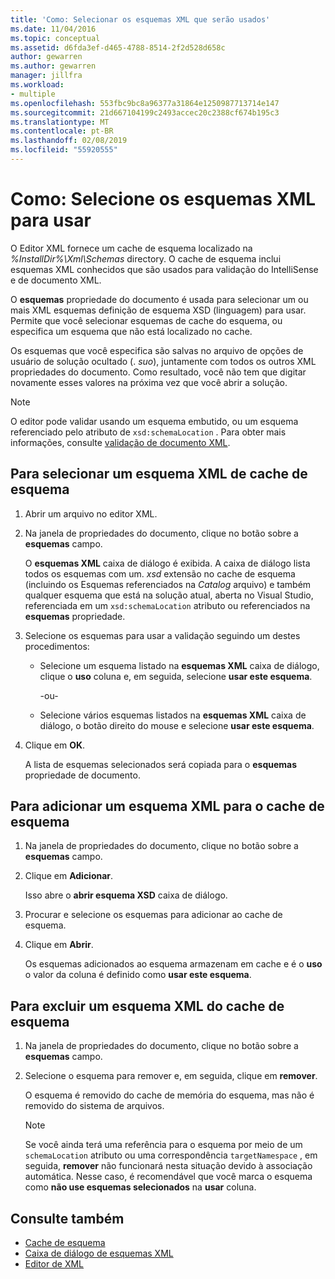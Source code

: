 ```yaml
---
title: 'Como: Selecionar os esquemas XML que serão usados'
ms.date: 11/04/2016
ms.topic: conceptual
ms.assetid: d6fda3ef-d465-4788-8514-2f2d528d658c
author: gewarren
ms.author: gewarren
manager: jillfra
ms.workload:
- multiple
ms.openlocfilehash: 553fbc9bc8a96377a31864e1250987713714e147
ms.sourcegitcommit: 21d667104199c2493accec20c2388cf674b195c3
ms.translationtype: MT
ms.contentlocale: pt-BR
ms.lasthandoff: 02/08/2019
ms.locfileid: "55920555"
---
```

# <a name="how-to-select-the-xml-schemas-to-use"></a>Como: Selecione os esquemas XML para usar

O Editor XML fornece um cache de esquema localizado na *%InstallDir%\Xml\Schemas* directory. O cache de esquema inclui esquemas XML conhecidos que são usados para validação do IntelliSense e de documento XML.

O **esquemas** propriedade do documento é usada para selecionar um ou mais XML esquemas definição de esquema XSD (linguagem) para usar. Permite que você selecionar esquemas de cache do esquema, ou especifica um esquema que não está localizado no cache.

Os esquemas que você especifica são salvas no arquivo de opções de usuário de solução ocultado (. *suo*), juntamente com todos os outros XML propriedades do documento. Como resultado, você não tem que digitar novamente esses valores na próxima vez que você abrir a solução.

> [!NOTE]
> O editor pode validar usando um esquema embutido, ou um esquema referenciado pelo atributo de `xsd:schemaLocation` . Para obter mais informações, consulte [validação de documento XML](../xml-tools/xml-document-validation.md).

## <a name="to-select-an-xml-schema-from-the-schema-cache"></a>Para selecionar um esquema XML de cache de esquema

1. Abrir um arquivo no editor XML.

2. Na janela de propriedades do documento, clique no botão sobre a **esquemas** campo.

    O **esquemas XML** caixa de diálogo é exibida. A caixa de diálogo lista todos os esquemas com um. *xsd* extensão no cache de esquema (incluindo os Esquemas referenciados na *Catalog* arquivo) e também qualquer esquema que está na solução atual, aberta no Visual Studio, referenciada em um `xsd:schemaLocation` atributo ou referenciados na **esquemas** propriedade.

3. Selecione os esquemas para usar a validação seguindo um destes procedimentos:

   - Selecione um esquema listado na **esquemas XML** caixa de diálogo, clique o **uso** coluna e, em seguida, selecione **usar este esquema**.

     -ou-

   - Selecione vários esquemas listados na **esquemas XML** caixa de diálogo, o botão direito do mouse e selecione **usar este esquema**.

4. Clique em **OK**.

    A lista de esquemas selecionados será copiada para o **esquemas** propriedade de documento.

## <a name="to-add-an-xml-schema-to-the-schema-cache"></a>Para adicionar um esquema XML para o cache de esquema

1.  Na janela de propriedades do documento, clique no botão sobre a **esquemas** campo.

2.  Clique em **Adicionar**.

     Isso abre o **abrir esquema XSD** caixa de diálogo.

3.  Procurar e selecione os esquemas para adicionar ao cache de esquema.

4.  Clique em **Abrir**.

     Os esquemas adicionados ao esquema armazenam em cache e é o **uso** o valor da coluna é definido como **usar este esquema**.

## <a name="to-delete-an-xml-schema-from-the-schema-cache"></a>Para excluir um esquema XML do cache de esquema

1.  Na janela de propriedades do documento, clique no botão sobre a **esquemas** campo.

2.  Selecione o esquema para remover e, em seguida, clique em **remover**.

     O esquema é removido do cache de memória do esquema, mas não é removido do sistema de arquivos.

    > [!NOTE]
    > Se você ainda terá uma referência para o esquema por meio de um `schemaLocation` atributo ou uma correspondência `targetNamespace` , em seguida, **remover** não funcionará nesta situação devido à associação automática. Nesse caso, é recomendável que você marca o esquema como **não use esquemas selecionados** na **usar** coluna.

## <a name="see-also"></a>Consulte também

- [Cache de esquema](../xml-tools/schema-cache.md)
- [Caixa de diálogo de esquemas XML](../xml-tools/xml-schemas-dialog-box.md)
- [Editor de XML](../xml-tools/xml-editor.md)
